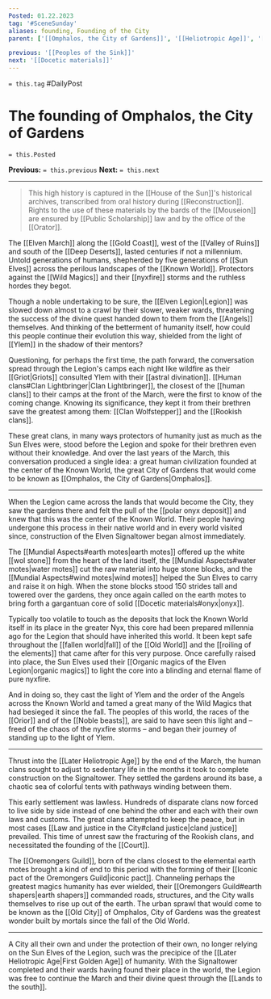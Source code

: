 ```yaml
---
Posted: 01.22.2023
tag: '#SceneSunday'
aliases: founding, Founding of the City
parent: ['[[Omphalos, the City of Gardens]]', '[[Heliotropic Age]]', '[[Elven March]]', '[[Later Heliotropic Age]]']

previous: '[[Peoples of the Sink]]'
next: '[[Docetic materials]]'
---
```

`= this.tag` #DailyPost
# The founding of Omphalos, the City of Gardens
`= this.Posted`

**Previous:** `= this.previous`
**Next:** `= this.next`

---

> This high history is captured in the [[House of the Sun]]'s historical archives, transcribed from oral history during [[Reconstruction]]. Rights to the use of these materials by the bards of the [[Mouseion]] are ensured by [[Public Scholarship]] law and by the office of the [[Orator]].

The [[Elven March]] along the [[Gold Coast]], west of the [[Valley of Ruins]] and south of the [[Deep Deserts]], lasted centuries if not a millennium. Untold generations of humans, shepherded by five generations of [[Sun Elves]] across the perilous landscapes of the [[Known World]]. Protectors against the [[Wild Magics]] and their [[nyxfire]] storms and the ruthless hordes they begot.

Though a noble undertaking to be sure, the [[Elven Legion|Legion]] was slowed down almost to a crawl by their slower, weaker wards, threatening the success of the divine quest handed down to them from the [[Angels]] themselves. And thinking of the betterment of humanity itself, how could this people continue their evolution this way, shielded from the light of [[Ylem]] in the shadow of their mentors?

Questioning, for perhaps the first time, the path forward, the conversation spread through the Legion's camps each night like wildfire as their [[Griot|Griots]] consulted Ylem with their [[astral divination]]. [[Human clans#Clan Lightbringer|Clan Lightbringer]], the closest of the [[human clans]] to their camps at the front of the March, were the first to know of the coming change. Knowing its significance, they kept it from their brethren save the greatest among them: [[Clan Wolfstepper]] and the [[Rookish clans]].

These great clans, in many ways protectors of humanity just as much as the Sun Elves were, stood before the Legion and spoke for their brethren even without their knowledge. And over the last years of the March, this conversation produced a single idea: a great human civilization founded at the center of the Known World, the great City of Gardens that would come to be known as [[Omphalos, the City of Gardens|Omphalos]].

---

When the Legion came across the lands that would become the City, they saw the gardens there and felt the pull of the [[polar onyx deposit]] and knew that this was the center of the Known World. Their people having undergone this process in their native world and in every world visited since, construction of the Elven Signaltower began almost immediately.

The [[Mundial Aspects#earth motes|earth motes]] offered up the white [[wol stone]] from the heart of the land itself, the [[Mundial Aspects#water motes|water motes]] cut the raw material into huge stone blocks, and the [[Mundial Aspects#wind motes|wind motes]] helped the Sun Elves to carry and raise it on high. When the stone blocks stood 150 strides tall and towered over the gardens, they once again called on the earth motes to bring forth a gargantuan core of solid [[Docetic materials#onyx|onyx]].

Typically too volatile to touch as the deposits that lock the Known World itself in its place in the greater Nyx, this core had been prepared millennia ago for the Legion that should have inherited this world. It been kept safe throughout the [[fallen world|fall]] of the [[Old World]] and the [[roiling of the elements]] that came after for this very purpose. Once carefully raised into place, the Sun Elves used their [[Organic magics of the Elven Legion|organic magics]] to light the core into a blinding and eternal flame of pure nyxfire.

And in doing so, they cast the light of Ylem and the order of the Angels across the Known World and tamed a great many of the Wild Magics that had besieged it since the fall. The peoples of this world, the races of the [[Orior]] and of the [[Noble beasts]], are said to have seen this light and – freed of the chaos of the nyxfire storms – and began their journey of standing up to the light of Ylem.

---

Thrust into the [[Later Heliotropic Age]] by the end of the March, the human clans sought to adjust to sedentary life in the months it took to complete construction on the Signaltower. They settled the gardens around its base, a chaotic sea of colorful tents with pathways winding between them.

This early settlement was lawless. Hundreds of disparate clans now forced to live side by side instead of one behind the other and each with their own laws and customs. The great clans attempted to keep the peace, but in most cases [[Law and justice in the City#cland justice|cland justice]] prevailed. This time of unrest saw the fracturing of the Rookish clans, and necessitated the founding of the [[Court]].

The [[Oremongers Guild]], born of the clans closest to the elemental earth motes brought a kind of end to this period with the forming of their [[Iconic pact of the Oremongers Guild|iconic pact]]. Channeling perhaps the greatest magics humanity has ever wielded, their [[Oremongers Guild#earth shapers|earth shapers]] commanded roads, structures, and the City walls themselves to rise up out of the earth. The urban sprawl that would come to be known as the [[Old City]] of Omphalos, City of Gardens was the greatest wonder built by mortals since the fall of the Old World.

---

A City all their own and under the protection of their own, no longer relying on the Sun Elves of the Legion, such was the precipice of the [[Later Heliotropic Age|First Golden Age]] of humanity. With the Signaltower completed and their wards having found their place in the world, the Legion was free to continue the March and their divine quest through the [[Lands to the south]].

